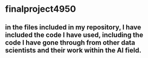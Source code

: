 # finalproject4950

## in the files included in my repository, I have included the code I have used, including the code I have gone through from other data scientists and their work within the AI field.
